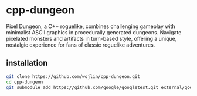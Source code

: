 # cpp-dungeon
Pixel Dungeon, a C++ roguelike, combines challenging gameplay with minimalist ASCII graphics in procedurally generated dungeons. Navigate pixelated monsters and artifacts in turn-based style, offering a unique, nostalgic experience for fans of classic roguelike adventures.


## installation

```bash
git clone https://github.com/wojlin/cpp-dungeon.git
cd cpp-dungeon
git submodule add https://github.com/google/googletest.git external/googletest
```